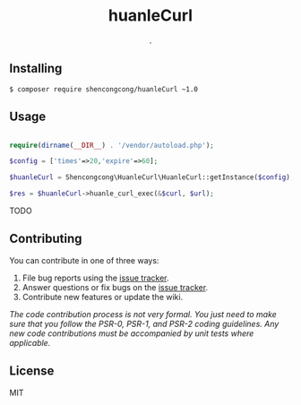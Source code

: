 <h1 align="center"> huanleCurl </h1>

<p align="center"> .</p>


## Installing

```shell
$ composer require shencongcong/huanleCurl ~1.0
```

## Usage
```php

require(dirname(__DIR__) . '/vendor/autoload.php');

$config = ['times'=>20,'expire'=>60];

$huanleCurl = Shencongcong\HuanleCurl\HuanleCurl::getInstance($config);

$res = $huanleCurl->huanle_curl_exec(&$curl, $url);

```

TODO

## Contributing

You can contribute in one of three ways:

1. File bug reports using the [issue tracker](https://github.com/shencongcong/huanleCurl/issues).
2. Answer questions or fix bugs on the [issue tracker](https://github.com/shencongcong/huanleCurl/issues).
3. Contribute new features or update the wiki.

_The code contribution process is not very formal. You just need to make sure that you follow the PSR-0, PSR-1, and PSR-2 coding guidelines. Any new code contributions must be accompanied by unit tests where applicable._

## License

MIT